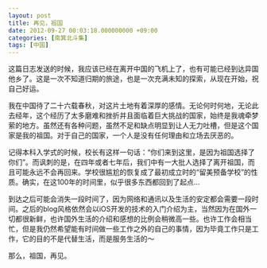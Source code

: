 ```yaml
---
layout: post
title: 再见，祖国
date: 2012-09-27 00:03:18.000000000 +09:00
categories: [南箕北斗集]
tags: [中国]
---
```


这篇日志发送的时候，我应该已经在离开中国的飞机上了，也有可能已经到达异国他乡了。这是一次不知道归期的旅途，也是一次充满未知的探索，从现在开始，祝自己好运。

我在中国待了二十六载春秋，对这片土地有着深厚的感情。无论何时何地，无论此去经年，这个经历了太多磨难和挫折并且面临着巨大挑战的国家，始终是我魂牵梦萦的地方。虽然还有各种问题，虽然不足和缺点明显到让人无力吐槽，但是这个国家是我的祖国。对于自己的国家，一个人是没有任何理由和立场去厌恶的。

记得本科入学式的时候，校长有这样一句话：“你们来到这里，是因为祖国选择了你们”。而讽刺的是，在四年或者七年后，我们中有一大批人选择了离开祖国，而且可能永远不会再回来。学校很尴尬的恢复成了最初成立时的“留美预备学校”的性质。确实，在这100年的时间里，似乎很多东西都回到了起点…

到达之后可能会消失一段时间了，因为网络和通讯以及生活的安定都会需要一段时间。之后的blog风格依然会以iOS开发的技术的入门介绍为主，当然因为在国外一切都很新鲜，也许国外生活的介绍和感想的比例会稍微高一些。也许工作会相当忙，但是我仍然希望能有时间做一些工作之外的自己的事情，因为毕竟工作只是工作，它的目的不是代替生活，而是服务生活的～

那么，祖国，再见。
